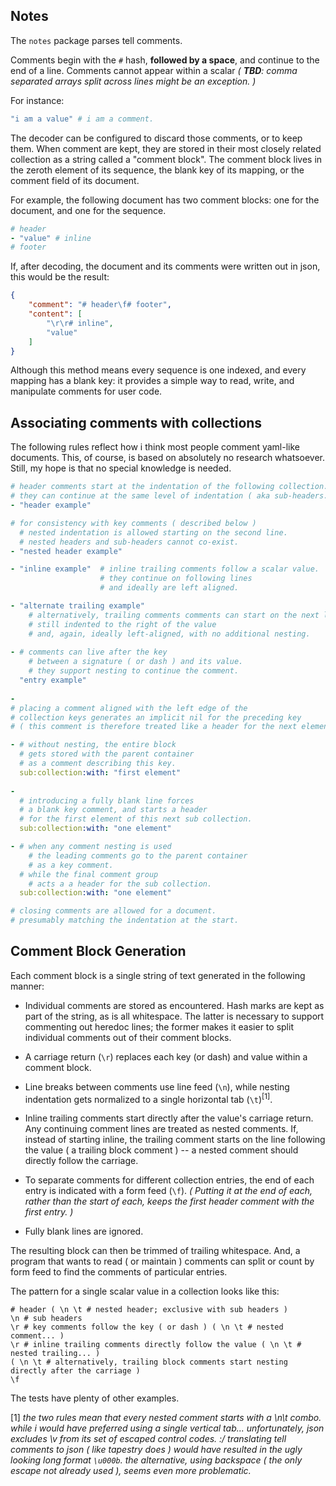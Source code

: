 Notes 
-----
The `notes` package parses tell comments.

Comments begin with the `#` hash, **followed by a space**, and continue to the end of a line. Comments cannot appear within a scalar _( **TBD**: comma separated arrays split across lines might be an exception. )_

For instance:

```yaml
"i am a value" # i am a comment.
```

The decoder can be configured to discard those comments, or to keep them. 
When comment are kept, they are stored in their most closely related collection as a string called a "comment block".
The comment block lives in the zeroth element of its sequence, the blank key of its mapping, or the comment field of its document.

For example, the following document has two comment blocks: one for the document, and one for the sequence.

```yaml
# header
- "value" # inline
# footer
```

If, after decoding, the document and its comments were written out in json, this would be the result:


```json
{
    "comment": "# header\f# footer",
    "content": [
        "\r\r# inline",
        "value"
    ]
}
```

Although this method means every sequence is one indexed, and every mapping has a blank key: it provides a simple way to read, write, and manipulate comments for user code.

Associating comments with collections
------------------

The following rules reflect how i think most people comment yaml-like documents.
This, of course, is based on absolutely no research whatsoever. Still, my hope is that no special knowledge is needed. 

```yaml
# header comments start at the indentation of the following collection.
# they can continue at the same level of indentation ( aka sub-headers. )
- "header example"

# for consistency with key comments ( described below )
  # nested indentation is allowed starting on the second line.
  # nested headers and sub-headers cannot co-exist.
- "nested header example"

- "inline example"  # inline trailing comments follow a scalar value.
                    # they continue on following lines
                    # and ideally are left aligned.

- "alternate trailing example"
    # alternatively, trailing comments comments can start on the next line 
    # still indented to the right of the value
    # and, again, ideally left-aligned, with no additional nesting.
  
- # comments can live after the key
    # between a signature ( or dash ) and its value.
    # they support nesting to continue the comment.
  "entry example"
   
-
# placing a comment aligned with the left edge of the 
# collection keys generates an implicit nil for the preceding key
# ( this comment is therefore treated like a header for the next element )

- # without nesting, the entire block 
  # gets stored with the parent container
  # as a comment describing this key.
  sub:collection:with: "first element"
  
- 
  # introducing a fully blank line forces
  # a blank key comment, and starts a header 
  # for the first element of this next sub collection.
  sub:collection:with: "one element"

- # when any comment nesting is used
    # the leading comments go to the parent container
    # as a key comment.
  # while the final comment group 
    # acts a a header for the sub collection.
  sub:collection:with: "one element"

# closing comments are allowed for a document.
# presumably matching the indentation at the start.
```

Comment Block Generation
------------------------

Each comment block is a single string of text generated in the following manner:

* Individual comments are stored as encountered. Hash marks are kept as part of the string, as is all whitespace. The latter is necessary to support commenting out heredoc lines; the former makes it easier to split individual comments out of their comment blocks.

* A carriage return (`\r`) replaces each key (or dash) and value within a comment block.

* Line breaks between comments use line feed (`\n`), while nesting indentation gets normalized to a single horizontal tab (`\t`)<sup>\[1]</sup>. 

* Inline trailing comments start directly after the value's carriage return. Any continuing comment lines are treated as nested comments. If, instead of starting inline, the trailing comment starts on the line following the value ( a trailing block comment ) -- a nested comment should directly follow the carriage.

* To separate comments for different collection entries, the end of each entry is indicated with a form feed (`\f`). _( Putting it at the end of each, rather than the start of each, keeps the first header comment with the first entry. )_

* Fully blank lines are ignored.
  
The resulting block can then be trimmed of trailing whitespace. And, a program that wants to read ( or maintain ) comments can split or count by form feed to find the comments of particular entries. 

The pattern for a single scalar value in a collection looks like this:

```
# header ( \n \t # nested header; exclusive with sub headers )
\n # sub headers
\r # key comments follow the key ( or dash ) ( \n \t # nested comment... )
\r # inline trailing comments directly follow the value ( \n \t # nested trailing... )
( \n \t # alternatively, trailing block comments start nesting directly after the carriage )
\f 
```

The tests have plenty of other examples.

\[1] _the two rules mean that every nested comment starts with a \n\t combo. while i would have preferred using a single vertical tab... unfortunately, json excludes \v from its set of escaped control codes. :/ translating tell comments to json ( like tapestry does ) would have resulted in the ugly looking long format `\u000b`. the alternative, using backspace ( the only escape not already used ), seems even more problematic._